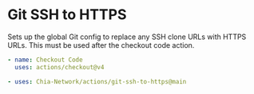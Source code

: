 # Git SSH to HTTPS

Sets up the global Git config to replace any SSH clone URLs with HTTPS URLs. This must be used after the checkout code action.

```yaml
- name: Checkout Code
  uses: actions/checkout@v4

- uses: Chia-Network/actions/git-ssh-to-https@main
```
